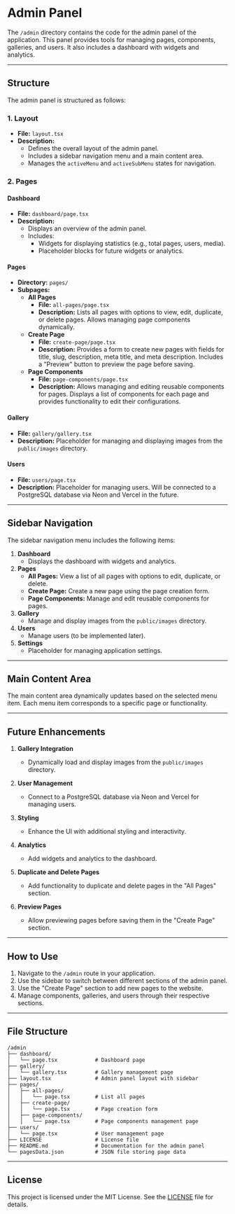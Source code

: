 # Admin Panel

The `/admin` directory contains the code for the admin panel of the application. This panel provides tools for managing pages, components, galleries, and users. It also includes a dashboard with widgets and analytics.

---

## Structure

The admin panel is structured as follows:

### **1. Layout**
- **File:** `layout.tsx`
- **Description:** 
  - Defines the overall layout of the admin panel.
  - Includes a sidebar navigation menu and a main content area.
  - Manages the `activeMenu` and `activeSubMenu` states for navigation.

### **2. Pages**
#### **Dashboard**
- **File:** `dashboard/page.tsx`
- **Description:** 
  - Displays an overview of the admin panel.
  - Includes:
    - Widgets for displaying statistics (e.g., total pages, users, media).
    - Placeholder blocks for future widgets or analytics.

#### **Pages**
- **Directory:** `pages/`
- **Subpages:**
  - **All Pages**
    - **File:** `all-pages/page.tsx`
    - **Description:** Lists all pages with options to view, edit, duplicate, or delete pages. Allows managing page components dynamically.
  - **Create Page**
    - **File:** `create-page/page.tsx`
    - **Description:** Provides a form to create new pages with fields for title, slug, description, meta title, and meta description. Includes a "Preview" button to preview the page before saving.
  - **Page Components**
    - **File:** `page-components/page.tsx`
    - **Description:** Allows managing and editing reusable components for pages. Displays a list of components for each page and provides functionality to edit their configurations.

#### **Gallery**
- **File:** `gallery/gallery.tsx`
- **Description:** Placeholder for managing and displaying images from the `public/images` directory.

#### **Users**
- **File:** `users/page.tsx`
- **Description:** Placeholder for managing users. Will be connected to a PostgreSQL database via Neon and Vercel in the future.

---

## Sidebar Navigation

The sidebar navigation menu includes the following items:

1. **Dashboard**
   - Displays the dashboard with widgets and analytics.
2. **Pages**
   - **All Pages:** View a list of all pages with options to edit, duplicate, or delete.
   - **Create Page:** Create a new page using the page creation form.
   - **Page Components:** Manage and edit reusable components for pages.
3. **Gallery**
   - Manage and display images from the `public/images` directory.
4. **Users**
   - Manage users (to be implemented later).
5. **Settings**
   - Placeholder for managing application settings.

---

## Main Content Area

The main content area dynamically updates based on the selected menu item. Each menu item corresponds to a specific page or functionality.

---

## Future Enhancements

1. **Gallery Integration**
   - Dynamically load and display images from the `public/images` directory.

2. **User Management**
   - Connect to a PostgreSQL database via Neon and Vercel for managing users.

3. **Styling**
   - Enhance the UI with additional styling and interactivity.

4. **Analytics**
   - Add widgets and analytics to the dashboard.

5. **Duplicate and Delete Pages**
   - Add functionality to duplicate and delete pages in the "All Pages" section.

6. **Preview Pages**
   - Allow previewing pages before saving them in the "Create Page" section.

---

## How to Use

1. Navigate to the `/admin` route in your application.
2. Use the sidebar to switch between different sections of the admin panel.
3. Use the "Create Page" section to add new pages to the website.
4. Manage components, galleries, and users through their respective sections.

---

## File Structure

```
/admin
├── dashboard/
│   └── page.tsx            # Dashboard page
├── gallery/
│   └── gallery.tsx         # Gallery management page
├── layout.tsx              # Admin panel layout with sidebar
├── pages/
│   ├── all-pages/
│   │   └── page.tsx        # List all pages
│   ├── create-page/
│   │   └── page.tsx        # Page creation form
│   ├── page-components/
│   │   └── page.tsx        # Page components management page
├── users/
│   └── page.tsx            # User management page
├── LICENSE                 # License file
├── README.md               # Documentation for the admin panel
└── pagesData.json          # JSON file storing page data
```

---

## License

This project is licensed under the MIT License. See the [LICENSE](LICENSE) file for details.